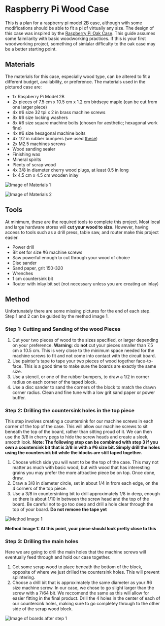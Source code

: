 #  Raspberry Pi Wood Case
This is a plan for a raspberry pi model 2B case, although with some modifications should be able to fit a pi of virtually any size. The design of this case was inspired by the [Raspberry Pi Oak Case](http://www.instructables.com/id/Oak-Raspberry-Pi-case-for-under-10/). This guide assumes some faimilarity with basic woodworking practices. If this is your first woodworking project, something of simialar difficulty to the oak case may be a better starting point.

## Materials
The materials for this case, especially wood type, can be altered to fit a different budget, availability, or preference. The materials used in the pictured case are:

- 1x Raspberry Pi Model 2B
- 2x pieces of 7.5 cm x 10.5 cm x 1.2 cm birdseye maple (can be cut from one larger piece)
- 4x #6 size 32 tpi x 2 in brass machine screws
- 8x #6 size locking washers
- 8x #6 size square machine bolts (chosen for aesthetic; hexagonal work fine)
- 4x #6 size hexagonal machine bolts
- 4x 1/2 in rubber bumpers (we used [these](http://www.rockler.com/non-skid-rubber-bumpers))
- 2x M2.5 machines screws
- Wood sanding sealer
- Finishing wax
- Mineral spirits
- Plenty of scrap wood
- 4x 3/8 in diameter cherry wood plugs, at least 0.5 in long
- 1x 4.5 cm x 4.5 cm wooden inlay

![Image of Materials 1](http://i.imgur.com/yojYudk.jpg)

![Image of Materials 2](http://i.imgur.com/T9zJ2BM.jpg)

## Tools
At minimum, these are the required tools to complete this project. Most local and large hardware stores will **cut your wood to size**. However, having access to tools such as a drill press, table saw, and router make this project easier.

- Power drill
- Bit set for size #6 machine screws
- Saw powerful enough to cut through your wood of choice
- Disc sander
- Sand paper, grit 150-320
- Wrenches
- 1 cm countersink bit
- Router with inlay bit set (not necessary unless you are creating an inlay)

## Method

Unfortunately there are some missing pictures for the end of each step. Step 1 and 2 can be guided by the method image 1. 

### Step 1: Cutting and Sanding of the wood Pieces

1. Cut your two pieces of wood to the sizes specified, or larger depending on your preference. **Warning**: do **not** cut your pieces smaller than 7.5 cm x 10.5 cm. This is very close to the minimum space needed for the machine screws to fit and not come into contact with the circuit board.
2. Use painter's tape to tape your two pieces of wood together face-to-face. This is a good time to make sure the boards are exactly the same size.
3. Use a stencil, or one of the rubber bumpers, to draw a 1/2 in corner radius on each corner of the taped block.
4. Use a disc sander to sand the corners of the block to match the drawn corner radius. Clean and fine tune with a low grit sand paper or power buffer.

### Step 2: Drilling the countersink holes in the top piece
This step involves creating a countersink for our machine screws in each corner of the top of the case. This will allow  our machine screws to sit beneath the top of the board, rather than sitting proud of it. We can then use the 3/8 in cherry pegs to hide the screw heads and create a sleek, smooth look.
**Note: The following step can be combined with step 3 if you own a countersink bit that is 3/8 in with a #6 size bit. Simply drill the holes using the countersink bit while the blocks are still taped together.**

1. Choose which side you will want to be the top of the case. This may not matter as much with basic wood, but with wood that has interesting grains you may prefer the more attractive piece be on top. Once done, draw.
2. Draw a 3/8 in diameter circle, set in about 1/4 in from each edge, on the 4 corners of the top piece.
3. Use a 3/8 in countersinking bit to drill approximately 1/8 in deep, enough so there is about 1/10 in between the screw head and the top of the board. Be careful not to go too deep and drill a hole clear through the top of your board. **Do not remove the tape yet**

![Method Image 1](http://i.imgur.com/xYfBuwT.jpg)

**Method Image 1: At this point, your piece should look pretty close to this**

### Step 3: Drilling the main holes
Here we are going to drill the main holes that the machine screws will eventually feed through and hold our case together.

1. Get some scrap wood to place beneath the bottom of the block, opposite of where we just drilled the countersink holes. This will prevent splintering.
2. Choose a drill bit that is approximately the same diameter as your #6 size machine screw. In our case, we chose to go slight larger than the screw with a 7/64 bit. We reccomend the same as this will allow for easier fitting in the final product. Drill the 4 holes in the center of each of our countersink holes, making sure to go completey through to the other side of the scrap wood block.

![Image of boards after step 1](http://i.imgur.com/XEPg3Xx.jpg)



